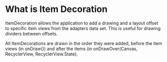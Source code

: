 # What is Item Decoration
ItemDecoration allows the application to add a drawing and a layout offset to specific item views from the adapters data set. This is useful for drawing dividers between offsets. 

All ItemDecorations are drawn in the order they were added, before the item views (in onDraw()) and after the items (in onDrawOver(Canvas, RecyclerView, RecyclerView.State). 
